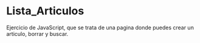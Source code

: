 # Lista_Articulos
 Ejercicio de JavaScript, que se trata de una pagina donde puedes crear un articulo, borrar y buscar.
